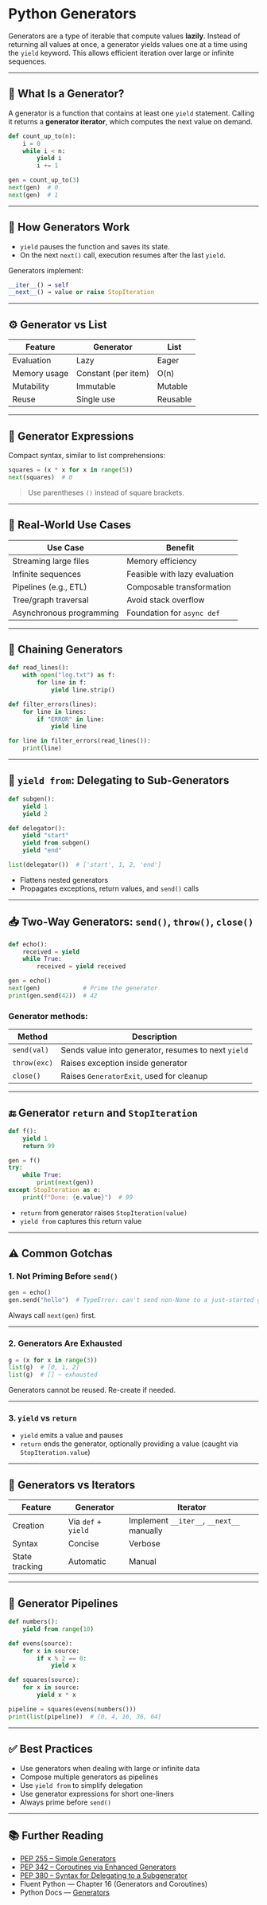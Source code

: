 # Python Generators

Generators are a type of iterable that compute values **lazily**. Instead of returning all values at once, a generator yields values one at a time using the `yield` keyword. This allows efficient iteration over large or infinite sequences.

---

## 🔰 What Is a Generator?

A generator is a function that contains at least one `yield` statement. Calling it returns a **generator iterator**, which computes the next value on demand.

```python
def count_up_to(n):
    i = 0
    while i < n:
        yield i
        i += 1

gen = count_up_to(3)
next(gen)  # 0
next(gen)  # 1  
```

---

## 🔄 How Generators Work

- `yield` pauses the function and saves its state.
- On the next `next()` call, execution resumes after the last `yield`.

Generators implement:
```python
__iter__() → self
__next__() → value or raise StopIteration
```

---

## ⚙️ Generator vs List

| Feature        | Generator          | List            |
|----------------|--------------------|-----------------|
| Evaluation     | Lazy               | Eager           |
| Memory usage   | Constant (per item)| O(n)            |
| Mutability     | Immutable          | Mutable         |
| Reuse          | Single use         | Reusable        |

---

## 🧩 Generator Expressions

Compact syntax, similar to list comprehensions:

```python
squares = (x * x for x in range(5))
next(squares)  # 0
```

> Use parentheses `()` instead of square brackets.

---

## 🧪 Real-World Use Cases

| Use Case               | Benefit                       |
|------------------------|-------------------------------|
| Streaming large files  | Memory efficiency             |
| Infinite sequences     | Feasible with lazy evaluation |
| Pipelines (e.g., ETL)  | Composable transformation     |
| Tree/graph traversal   | Avoid stack overflow          |
| Asynchronous programming | Foundation for `async def`  |

---

## 🔀 Chaining Generators

```python
def read_lines():
    with open("log.txt") as f:
        for line in f:
            yield line.strip()

def filter_errors(lines):
    for line in lines:
        if "ERROR" in line:
            yield line

for line in filter_errors(read_lines()):
    print(line)
```

---

## 🧪 `yield from`: Delegating to Sub-Generators

```python
def subgen():
    yield 1
    yield 2

def delegator():
    yield "start"
    yield from subgen()
    yield "end"

list(delegator())  # ['start', 1, 2, 'end']
```

- Flattens nested generators
- Propagates exceptions, return values, and `send()` calls

---

## 📥 Two-Way Generators: `send()`, `throw()`, `close()`

```python
def echo():
    received = yield
    while True:
        received = yield received

gen = echo()
next(gen)            # Prime the generator
print(gen.send(42))  # 42
```

### Generator methods:

| Method     | Description                                 |
|------------|---------------------------------------------|
| `send(val)` | Sends value into generator, resumes to next `yield` |
| `throw(exc)`| Raises exception inside generator           |
| `close()`   | Raises `GeneratorExit`, used for cleanup    |

---

## 🔚 Generator `return` and `StopIteration`

```python
def f():
    yield 1
    return 99

gen = f()
try:
    while True:
        print(next(gen))
except StopIteration as e:
    print(f"Done: {e.value}")  # 99
```

- `return` from generator raises `StopIteration(value)`
- `yield from` captures this return value

---

## ⚠️ Common Gotchas

### 1. Not Priming Before `send()`

```python
gen = echo()
gen.send("hello")  # TypeError: can't send non-None to a just-started generator
```

Always call `next(gen)` first.

---

### 2. Generators Are Exhausted

```python
g = (x for x in range(3))
list(g)  # [0, 1, 2]
list(g)  # [] – exhausted
```

Generators cannot be reused. Re-create if needed.

---

### 3. `yield` vs `return`

- `yield` emits a value and pauses
- `return` ends the generator, optionally providing a value (caught via `StopIteration.value`)

---

## 🧵 Generators vs Iterators

| Feature       | Generator                     | Iterator                        |
|----------------|-------------------------------|----------------------------------|
| Creation       | Via `def` + `yield`           | Implement `__iter__`, `__next__` manually |
| Syntax         | Concise                       | Verbose                         |
| State tracking | Automatic                     | Manual                          |

---

## 🧪 Generator Pipelines

```python
def numbers():
    yield from range(10)

def evens(source):
    for x in source:
        if x % 2 == 0:
            yield x

def squares(source):
    for x in source:
        yield x * x

pipeline = squares(evens(numbers()))
print(list(pipeline))  # [0, 4, 16, 36, 64]
```

---

## ✅ Best Practices

- Use generators when dealing with large or infinite data
- Compose multiple generators as pipelines
- Use `yield from` to simplify delegation
- Use generator expressions for short one-liners
- Always prime before `send()`

---

## 📚 Further Reading

- [PEP 255 – Simple Generators](https://peps.python.org/pep-0255/)
- [PEP 342 – Coroutines via Enhanced Generators](https://peps.python.org/pep-0342/)
- [PEP 380 – Syntax for Delegating to a Subgenerator](https://peps.python.org/pep-0380/)
- Fluent Python — Chapter 16 (Generators and Coroutines)
- Python Docs — [Generators](https://docs.python.org/3/howto/functional.html#generators)

